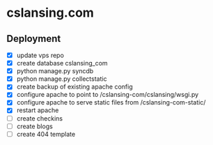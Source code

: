 cslansing.com
=============
Deployment
----------------
- [x] update vps repo
- [x] create database cslansing_com
- [x] python manage.py syncdb
- [x] python manage.py collectstatic
- [x] create backup of existing apache config
- [x] configure apache to point to /cslansing-com/cslansing/wsgi.py
- [x] configure apache to serve static files from /cslansing-com-static/
- [x] restart apache
- [ ] create checkins
- [ ] create blogs
- [ ] create 404 template
